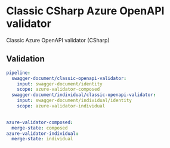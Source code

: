 # Classic CSharp Azure OpenAPI validator

Classic Azure OpenAPI validator (CSharp)

## Validation

``` yaml $(azure-validator)
pipeline:
  swagger-document/classic-openapi-validator:
    input: swagger-document/identity
    scope: azure-validator-composed
  swagger-document/individual/classic-openapi-validator:
    input: swagger-document/individual/identity
    scope: azure-validator-individual
  
```

``` yaml $(azure-validator)
azure-validator-composed:
  merge-state: composed
azure-validator-individual:
  merge-state: individual
```

